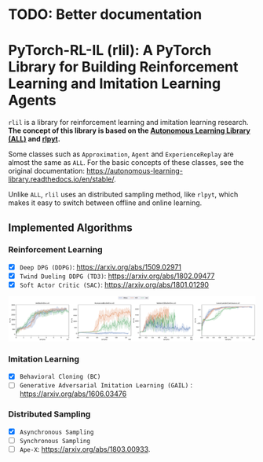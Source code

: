 # TODO: Better documentation

# PyTorch-RL-IL (rlil): A PyTorch Library for Building Reinforcement Learning and Imitation Learning Agents

`rlil` is a library for reinforcement learning and imitation learning research. 
**The concept of this library is based on the [Autonomous Learning Library (ALL)](https://github.com/cpnota/autonomous-learning-library/tree/master/all) and [rlpyt](https://github.com/astooke/rlpyt).**

Some classes such as `Approximation`, `Agent` and `ExperienceReplay` are almost the same as `ALL`.
For the basic concepts of these classes, see the original documentation: https://autonomous-learning-library.readthedocs.io/en/stable/. 

Unlike `ALL`, `rlil` uses an distributed sampling method, like `rlpyt`, which makes it easy to switch between offline and online learning.

## Implemented Algorithms

### Reinforcement Learning

- [x] `Deep DPG (DDPG)`: https://arxiv.org/abs/1509.02971
- [x] `Twind Dueling DDPG (TD3)`: https://arxiv.org/abs/1802.09477
- [x] `Soft Actor Critic (SAC)`: https://arxiv.org/abs/1801.01290

![continuous_control](assets/continuous.png)

### Imitation Learning

- [x] `Behavioral Cloning (BC)`
- [ ] `Generative Adversarial Imitation Learning (GAIL)` : https://arxiv.org/abs/1606.03476

### Distributed Sampling

- [x] `Asynchronous Sampling`
- [ ] `Synchronous Sampling`
- [ ] `Ape-X`: https://arxiv.org/abs/1803.00933. 